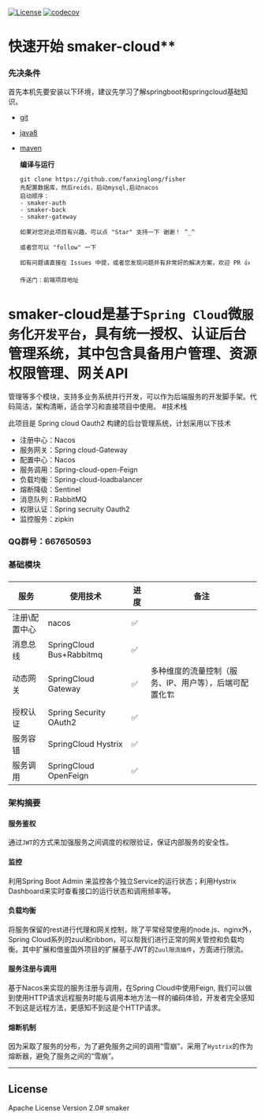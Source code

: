 
[![License](https://img.shields.io/badge/License-Apache%202.0-blue.svg)](https://opensource.org/licenses/Apache-2.0)
[![codecov](https://codecov.io/gh/zhoutaoo/SpringCloud/branch/master/graph/badge.svg)](https://codecov.io/gh/zhoutaoo/SpringCloud)

## 

# 快速开始 smaker-cloud**

### 先决条件

首先本机先要安装以下环境，建议先学习了解springboot和springcloud基础知识。

- [git](https://git-scm.com/)

- [java8](http://www.oracle.com/technetwork/java/javase/downloads/index.html) 

- [maven](http://maven.apache.org/) 

  **编译与运行**

  ```
  git clone https://github.com/fanxinglong/fisher
  先配置数据库，然后reids，启动mysql,启动nacos
  启动顺序：
  - smaker-auth
  - smaker-back
  - smaker-gateway
  
  如果对您对此项目有兴趣，可以点 "Star" 支持一下 谢谢！ ^_^
  
  或者您可以 "follow" 一下
  
  如有问题请直接在 Issues 中提，或者您发现问题并有非常好的解决方案，欢迎 PR 👍
  
  传送门：前端项目地址
  ```

# **smaker-cloud**是基于`Spring Cloud`微`服务`化`开发平台`，具有统一授权、认证后台管理系统，其中包含具备用户管理、资源权限管理、网关API
管理等多个模块，支持多业务系统并行开发，可以作为后端服务的开发脚手架。代码简洁，架构清晰，适合学习和直接项目中使用。
#技术栈



此项目是 Spring cloud Oauth2 构建的后台管理系统，计划采用以下技术

- 注册中心：Nacos
- 服务网关：Spring cloud-Gateway
- 配置中心：Nacos
- 服务调用：Spring-cloud-open-Feign
- 负载均衡：Spring-cloud-loadbalancer
- 熔断降级：Sentinel
- 消息队列：RabbitMQ
- 权限认证：Spring secruity Oauth2
- 监控服务：zipkin

### QQ群号：667650593

### 基础模块

### 

| 服务          | 使用技术                 | 进度 | 备注                                                  |
| ------------- | ------------------------ | ---- | ----------------------------------------------------- |
| 注册\配置中心 | nacos                    | ✅    |                                                       |
| 消息总线      | SpringCloud Bus+Rabbitmq | ✅    |                                                       |
| 动态网关      | SpringCloud Gateway      | ✅    | 多种维度的流量控制（服务、IP、用户等），后端可配置化🏗 |
| 授权认证      | Spring Security OAuth2   | ✅    |                                                       |
| 服务容错      | SpringCloud Hystrix      | ✅    |                                                       |
| 服务调用      | SpringCloud OpenFeign    | ✅    |                                                       |



### 架构摘要
#### 服务鉴权
通过`JWT`的方式来加强服务之间调度的权限验证，保证内部服务的安全性。

#### 监控
利用Spring Boot Admin 来监控各个独立Service的运行状态；利用Hystrix Dashboard来实时查看接口的运行状态和调用频率等。

#### 负载均衡
将服务保留的rest进行代理和网关控制，除了平常经常使用的node.js、nginx外，Spring Cloud系列的zuul和ribbon，可以帮我们进行正常的网关管控和负载均衡。其中扩展和借鉴国外项目的扩展基于JWT的`Zuul限流插件`，方面进行限流。

#### 服务注册与调用
基于Nacos来实现的服务注册与调用，在Spring Cloud中使用Feign, 我们可以做到使用HTTP请求远程服务时能与调用本地方法一样的编码体验，开发者完全感知不到这是远程方法，更感知不到这是个HTTP请求。

#### 熔断机制
因为采取了服务的分布，为了避免服务之间的调用“雪崩”，采用了`Hystrix`的作为熔断器，避免了服务之间的“雪崩”。

------












## License
Apache License Version 2.0# smaker
